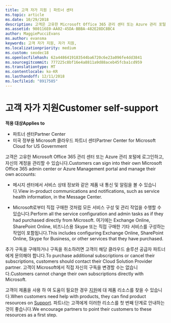 ```yaml
---
title: 고객 자가 지원 | 파트너 센터
ms.topic: article
ms.date: 10/29/2018
description: 고객은 고유한 Microsoft Office 365 관리 센터 또는 Azure 관리 포털에 로그인 하 고, 자신의 계정을 관리할 수 있습니다. 추가 구독을 구매하거나 구독을 취소하려면 고객이 해당 클라우드 솔루션 공급자 파트너에게 문의해야 합니다.
ms.assetid: 980116E0-AA02-45DA-BBBA-482E28DC8BC4
author: MaggiePucciEvans
ms.author: evansma
keywords: 고객 자가 지원, 자가 지원,
ms.localizationpriority: medium
ms.custom: seodec18
ms.openlocfilehash: 62a4486419183544ba6720c6e23a096fe4dd3841
ms.sourcegitcommit: 777225c8bf16e4a8811a9d88aceb45fcba1cd959
ms.translationtype: MT
ms.contentlocale: ko-KR
ms.lasthandoff: 12/11/2018
ms.locfileid: "8917585"
---
```

# <a name="customer-self-support"></a><span data-ttu-id="e4d04-105">고객 자가 지원</span><span class="sxs-lookup"><span data-stu-id="e4d04-105">Customer self-support</span></span>

**<span data-ttu-id="e4d04-106">적용 대상</span><span class="sxs-lookup"><span data-stu-id="e4d04-106">Applies to</span></span>**

-  <span data-ttu-id="e4d04-107">파트너 센터</span><span class="sxs-lookup"><span data-stu-id="e4d04-107">Partner Center</span></span>
-  <span data-ttu-id="e4d04-108">미국 정부용 Microsoft 클라우드 파트너 센터</span><span class="sxs-lookup"><span data-stu-id="e4d04-108">Partner Center for Microsoft Cloud for US Government</span></span>


<span data-ttu-id="e4d04-109">고객은 고유한 Microsoft Office 365 관리 센터 또는 Azure 관리 포털에 로그인하고, 자신의 계정을 관리할 수 있습니다.</span><span class="sxs-lookup"><span data-stu-id="e4d04-109">Customers can sign into their own Microsoft Office 365 admin center or Azure Management portal and manage their own accounts:</span></span>

-   <span data-ttu-id="e4d04-110">메시지 센터에서 서비스 상태 정보와 같은 제품 내 통신 및 알림을 볼 수 있습니다.</span><span class="sxs-lookup"><span data-stu-id="e4d04-110">View in-product communications and notifications, such as service health information, in the Message Center.</span></span>

-   <span data-ttu-id="e4d04-111">Microsoft로부터 직접 구매한 것처럼 모든 서비스 구성 및 관리 작업을 수행할 수 있습니다.</span><span class="sxs-lookup"><span data-stu-id="e4d04-111">Perform all the service configuration and admin tasks as if they had purchased directly from Microsoft.</span></span> <span data-ttu-id="e4d04-112">여기에는 Exchange Online, SharePoint Online, 비즈니스용 Skype 또는 직접 구매한 기타 서비스를 구성하는 작업이 포함됩니다.</span><span class="sxs-lookup"><span data-stu-id="e4d04-112">This includes configuring Exchange Online, SharePoint Online, Skype for Business, or other services that they have purchased.</span></span>

<span data-ttu-id="e4d04-113">추가 구독을 구매하거나 구독을 취소하려면 고객이 해당 클라우드 솔루션 공급자 파트너에게 문의해야 합니다.</span><span class="sxs-lookup"><span data-stu-id="e4d04-113">To purchase additional subscriptions or cancel their subscriptions, customers should contact their Cloud Solution Provider partner.</span></span> <span data-ttu-id="e4d04-114">고객이 Microsoft에서 직접 자신의 구독을 변경할 수는 없습니다.</span><span class="sxs-lookup"><span data-stu-id="e4d04-114">Customers cannot change their own subscriptions directly with Microsoft.</span></span>

<span data-ttu-id="e4d04-115">고객이 제품을 사용 하 여 도움이 필요한 경우 [지원](https://partnercenter.microsoft.com/partner/support)에 대 제품 리소스를 찾을 수 있습니다.</span><span class="sxs-lookup"><span data-stu-id="e4d04-115">When customers need help with products, they can find product resources on [Support](https://partnercenter.microsoft.com/partner/support).</span></span> <span data-ttu-id="e4d04-116">파트너는 고객에게 이러한 리소스를 첫 번째 단계로 안내하는 것이 좋습니다.</span><span class="sxs-lookup"><span data-stu-id="e4d04-116">We encourage partners to point their customers to these resources as a first step.</span></span>

 

 



